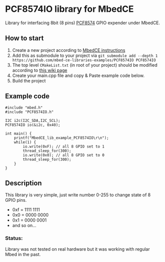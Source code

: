# PCF8574IO library for MbedCE

Library for interfacing 8bit (8 pins) [PCF8574](https://www.ti.com/product/PCF8574) GPIO expender under MbedCE.

## How to start
1. Create a new project according to [MbedCE instructions](https://github.com/mbed-ce/mbed-os/wiki)
2. Add this as submodule to your project via `git submodule add --depth 1 https://github.com/mbed-ce-libraries-examples/PCF8574IO PCF8574IO`
3. The top level `CMakeList.txt` (in root of your project) should be modified according to [this wiki page](https://github.com/mbed-ce/mbed-os/wiki/MbedOS-configuration#libraries-in-your-application)
4. Create your main.cpp file and copy & Paste example code below.
5. Build the project

## Example code
```
#include "mbed.h"
#include "PCF8574IO.h"

I2C i2c(I2C_SDA,I2C_SCL);
PCF8574IO io(&i2c, 0x40);
 
int main() {
    printf("MbedCE_lib_example_PCF8574IO\r\n");
    while(1) {
        io.write(0xF); // all 8 GPIO set to 1
        thread_sleep_for(300);
        io.write(0x0); // all 8 GPIO set to 0
        thread_sleep_for(300);
    }
}
```
## Description
This library is very simple, just write number 0-255 to change state of 8 GPIO pins.
 - 0xf = 1111 1111
 - 0x0 = 0000 0000
 - 0x1 = 0000 0001 
 - and so on...

### Status:
Library was not tested on real hardware but it was working with regular Mbed in the past. 
